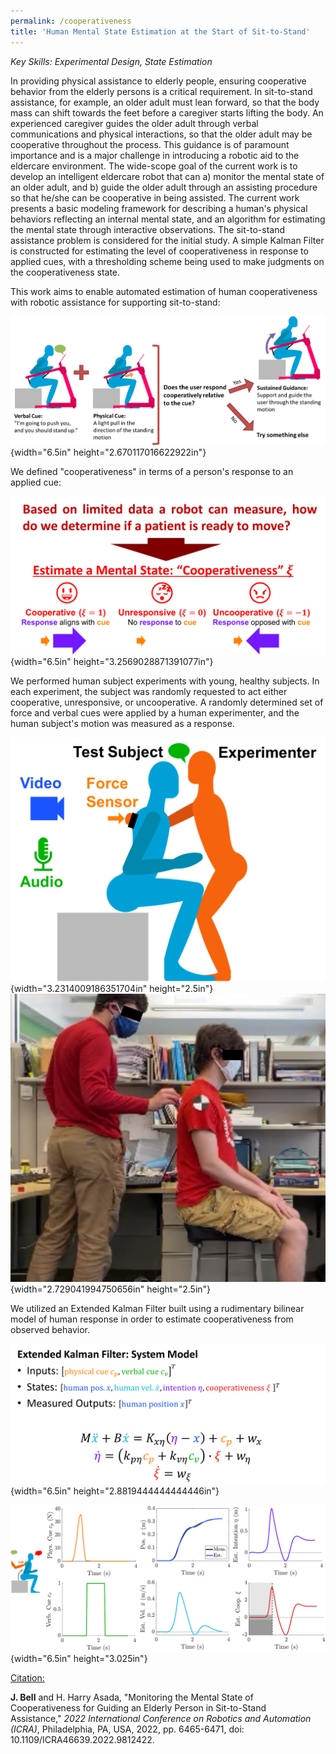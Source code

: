 ```yaml
---
permalink: /cooperativeness
title: 'Human Mental State Estimation at the Start of Sit-to-Stand'
---
```


*Key Skills: Experimental Design, State Estimation*

In providing physical assistance to elderly people, ensuring cooperative
behavior from the elderly persons is a critical requirement. In
sit-to-stand assistance, for example, an older adult must lean forward,
so that the body mass can shift towards the feet before a caregiver
starts lifting the body. An experienced caregiver guides the older adult
through verbal communications and physical interactions, so that the
older adult may be cooperative throughout the process. This guidance is
of paramount importance and is a major challenge in introducing a
robotic aid to the eldercare environment. The wide-scope goal of the
current work is to develop an intelligent eldercare robot that can a)
monitor the mental state of an older adult, and b) guide the older adult
through an assisting procedure so that he/she can be cooperative in
being assisted. The current work presents a basic modeling framework for
describing a human\'s physical behaviors reflecting an internal mental
state, and an algorithm for estimating the mental state through
interactive observations. The sit-to-stand assistance problem is
considered for the initial study. A simple Kalman Filter is constructed
for estimating the level of cooperativeness in response to applied cues,
with a thresholding scheme being used to make judgments on the
cooperativeness state.

This work aims to enable automated estimation of human cooperativeness
with robotic assistance for supporting sit-to-stand:

![](./media/Cooperativeness/image3.png){width="6.5in"
height="2.670117016622922in"}

We defined "cooperativeness" in terms of a person's response to an
applied cue:

![](./media/Cooperativeness/image4.png){width="6.5in"
height="3.2569028871391077in"}

We performed human subject experiments with young, healthy subjects. In
each experiment, the subject was randomly requested to act either
cooperative, unresponsive, or uncooperative. A randomly determined set
of force and verbal cues were applied by a human experimenter, and the
human subject's motion was measured as a response.

![](./media/Cooperativeness/image5.png){width="3.2314009186351704in"
height="2.5in"}![](./media/Cooperativeness/image6.png){width="2.729041994750656in"
height="2.5in"}

We utilized an Extended Kalman Filter built using a rudimentary bilinear
model of human response in order to estimate cooperativeness from
observed behavior.

![](./media/Cooperativeness/image7.png){width="6.5in"
height="2.8819444444444446in"}

![](./media/Cooperativeness/image8.png){width="6.5in"
height="3.025in"}

<u>Citation:</u>

**J. Bell** and H. Harry Asada, \"Monitoring the Mental State of
Cooperativeness for Guiding an Elderly Person in Sit-to-Stand
Assistance,\" *2022 International Conference on Robotics and Automation
(ICRA)*, Philadelphia, PA, USA, 2022, pp. 6465-6471, doi:
10.1109/ICRA46639.2022.9812422.
